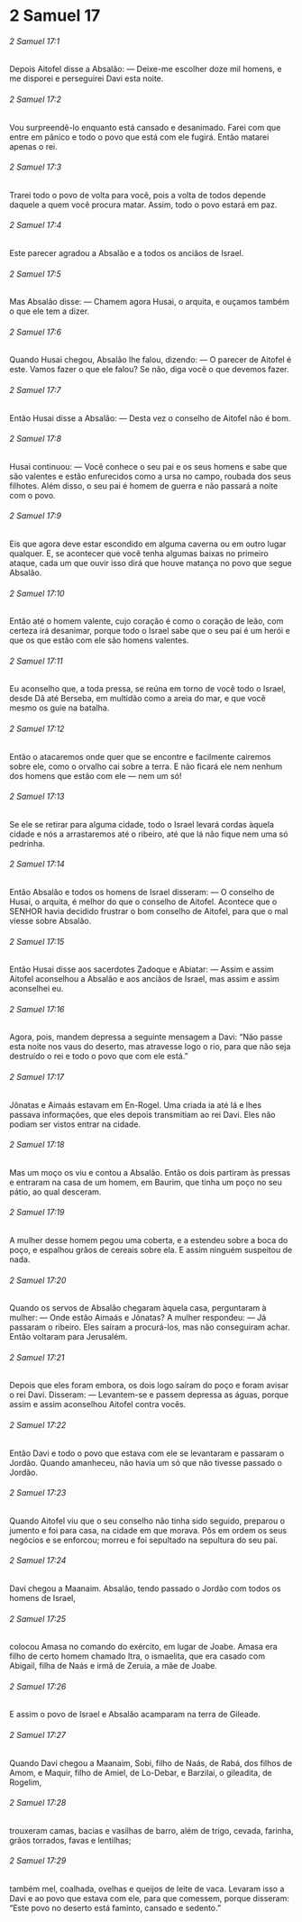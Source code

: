 # 2 Samuel 17

###### 2 Samuel 17:1

Depois Aitofel disse a Absalão: — Deixe-me escolher doze mil homens, e me disporei e perseguirei Davi esta noite.

###### 2 Samuel 17:2

Vou surpreendê-lo enquanto está cansado e desanimado. Farei com que entre em pânico e todo o povo que está com ele fugirá. Então matarei apenas o rei.

###### 2 Samuel 17:3

Trarei todo o povo de volta para você, pois a volta de todos depende daquele a quem você procura matar. Assim, todo o povo estará em paz.

###### 2 Samuel 17:4

Este parecer agradou a Absalão e a todos os anciãos de Israel.

###### 2 Samuel 17:5

Mas Absalão disse: — Chamem agora Husai, o arquita, e ouçamos também o que ele tem a dizer.

###### 2 Samuel 17:6

Quando Husai chegou, Absalão lhe falou, dizendo: — O parecer de Aitofel é este. Vamos fazer o que ele falou? Se não, diga você o que devemos fazer.

###### 2 Samuel 17:7

Então Husai disse a Absalão: — Desta vez o conselho de Aitofel não é bom.

###### 2 Samuel 17:8

Husai continuou: — Você conhece o seu pai e os seus homens e sabe que são valentes e estão enfurecidos como a ursa no campo, roubada dos seus filhotes. Além disso, o seu pai é homem de guerra e não passará a noite com o povo.

###### 2 Samuel 17:9

Eis que agora deve estar escondido em alguma caverna ou em outro lugar qualquer. E, se acontecer que você tenha algumas baixas no primeiro ataque, cada um que ouvir isso dirá que houve matança no povo que segue Absalão.

###### 2 Samuel 17:10

Então até o homem valente, cujo coração é como o coração de leão, com certeza irá desanimar, porque todo o Israel sabe que o seu pai é um herói e que os que estão com ele são homens valentes.

###### 2 Samuel 17:11

Eu aconselho que, a toda pressa, se reúna em torno de você todo o Israel, desde Dã até Berseba, em multidão como a areia do mar, e que você mesmo os guie na batalha.

###### 2 Samuel 17:12

Então o atacaremos onde quer que se encontre e facilmente cairemos sobre ele, como o orvalho cai sobre a terra. E não ficará ele nem nenhum dos homens que estão com ele — nem um só!

###### 2 Samuel 17:13

Se ele se retirar para alguma cidade, todo o Israel levará cordas àquela cidade e nós a arrastaremos até o ribeiro, até que lá não fique nem uma só pedrinha.

###### 2 Samuel 17:14

Então Absalão e todos os homens de Israel disseram: — O conselho de Husai, o arquita, é melhor do que o conselho de Aitofel. Acontece que o SENHOR havia decidido frustrar o bom conselho de Aitofel, para que o mal viesse sobre Absalão.

###### 2 Samuel 17:15

Então Husai disse aos sacerdotes Zadoque e Abiatar: — Assim e assim Aitofel aconselhou a Absalão e aos anciãos de Israel, mas assim e assim aconselhei eu.

###### 2 Samuel 17:16

Agora, pois, mandem depressa a seguinte mensagem a Davi: “Não passe esta noite nos vaus do deserto, mas atravesse logo o rio, para que não seja destruído o rei e todo o povo que com ele está.”

###### 2 Samuel 17:17

Jônatas e Aimaás estavam em En-Rogel. Uma criada ia até lá e lhes passava informações, que eles depois transmitiam ao rei Davi. Eles não podiam ser vistos entrar na cidade.

###### 2 Samuel 17:18

Mas um moço os viu e contou a Absalão. Então os dois partiram às pressas e entraram na casa de um homem, em Baurim, que tinha um poço no seu pátio, ao qual desceram.

###### 2 Samuel 17:19

A mulher desse homem pegou uma coberta, e a estendeu sobre a boca do poço, e espalhou grãos de cereais sobre ela. E assim ninguém suspeitou de nada.

###### 2 Samuel 17:20

Quando os servos de Absalão chegaram àquela casa, perguntaram à mulher: — Onde estão Aimaás e Jônatas? A mulher respondeu: — Já passaram o ribeiro. Eles saíram a procurá-los, mas não conseguiram achar. Então voltaram para Jerusalém.

###### 2 Samuel 17:21

Depois que eles foram embora, os dois logo saíram do poço e foram avisar o rei Davi. Disseram: — Levantem-se e passem depressa as águas, porque assim e assim aconselhou Aitofel contra vocês.

###### 2 Samuel 17:22

Então Davi e todo o povo que estava com ele se levantaram e passaram o Jordão. Quando amanheceu, não havia um só que não tivesse passado o Jordão.

###### 2 Samuel 17:23

Quando Aitofel viu que o seu conselho não tinha sido seguido, preparou o jumento e foi para casa, na cidade em que morava. Pôs em ordem os seus negócios e se enforcou; morreu e foi sepultado na sepultura do seu pai.

###### 2 Samuel 17:24

Davi chegou a Maanaim. Absalão, tendo passado o Jordão com todos os homens de Israel,

###### 2 Samuel 17:25

colocou Amasa no comando do exército, em lugar de Joabe. Amasa era filho de certo homem chamado Itra, o ismaelita, que era casado com Abigail, filha de Naás e irmã de Zeruia, a mãe de Joabe.

###### 2 Samuel 17:26

E assim o povo de Israel e Absalão acamparam na terra de Gileade.

###### 2 Samuel 17:27

Quando Davi chegou a Maanaim, Sobi, filho de Naás, de Rabá, dos filhos de Amom, e Maquir, filho de Amiel, de Lo-Debar, e Barzilai, o gileadita, de Rogelim,

###### 2 Samuel 17:28

trouxeram camas, bacias e vasilhas de barro, além de trigo, cevada, farinha, grãos torrados, favas e lentilhas;

###### 2 Samuel 17:29

também mel, coalhada, ovelhas e queijos de leite de vaca. Levaram isso a Davi e ao povo que estava com ele, para que comessem, porque disseram: “Este povo no deserto está faminto, cansado e sedento.”

